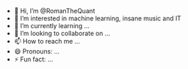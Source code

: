 - 👋 Hi, I’m @RomanTheQuant
- 👀 I’m interested in machine learning, insane music and IT
- 🌱 I’m currently learning ...
- 💞️ I’m looking to collaborate on ...
- 📫 How to reach me ...
- 😄 Pronouns: ...
- ⚡ Fun fact: ...

<!---
RomanTheQuant/RomanTheQuant is a ✨ special ✨ repository because its `README.md` (this file) appears on your GitHub profile.
You can click the Preview link to take a look at your changes.
--->
